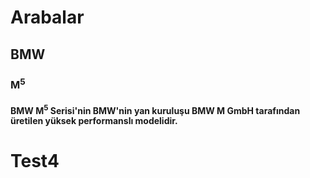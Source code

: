 # **Arabalar**
## **BMW**
### M<sup>5</sup>
#### BMW M<sup>5</sup> Serisi'nin BMW'nin yan kuruluşu BMW M GmbH tarafından üretilen yüksek performanslı modelidir. 
# Test4